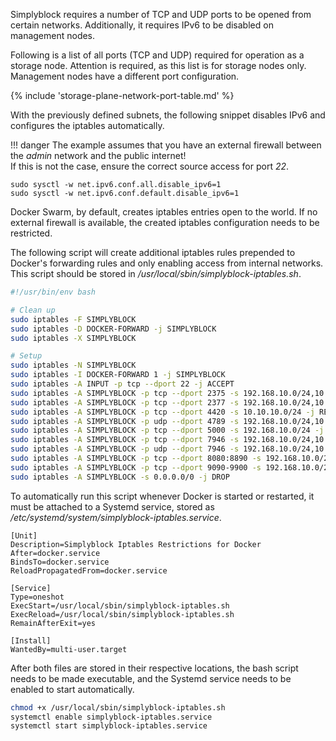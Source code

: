 
Simplyblock requires a number of TCP and UDP ports to be opened from certain networks. Additionally, it requires IPv6
to be disabled on management nodes.

Following is a list of all ports (TCP and UDP) required for operation as a storage node. Attention is required, as this
list is for storage nodes only. Management nodes have a different port configuration. 

{% include 'storage-plane-network-port-table.md' %}

With the previously defined subnets, the following snippet disables IPv6 and configures the iptables automatically.

!!! danger
    The example assumes that you have an external firewall between the _admin_ network and the public internet!<br/>
    If this is not the case, ensure the correct source access for port _22_.

```plain title="Disable IPv6"
sudo sysctl -w net.ipv6.conf.all.disable_ipv6=1
sudo sysctl -w net.ipv6.conf.default.disable_ipv6=1
```

Docker Swarm, by default, creates iptables entries open to the world. If no external firewall is available, the created
iptables configuration needs to be restricted.

The following script will create additional iptables rules prepended to Docker's forwarding rules and only enabling
access from internal networks. This script should be stored in _/usr/local/sbin/simplyblock-iptables.sh_.

```bash title="Configuration script for Iptables"
#!/usr/bin/env bash

# Clean up
sudo iptables -F SIMPLYBLOCK
sudo iptables -D DOCKER-FORWARD -j SIMPLYBLOCK
sudo iptables -X SIMPLYBLOCK

# Setup
sudo iptables -N SIMPLYBLOCK
sudo iptables -I DOCKER-FORWARD 1 -j SIMPLYBLOCK
sudo iptables -A INPUT -p tcp --dport 22 -j ACCEPT
sudo iptables -A SIMPLYBLOCK -p tcp --dport 2375 -s 192.168.10.0/24,10.10.10.0/24 -j RETURN
sudo iptables -A SIMPLYBLOCK -p tcp --dport 2377 -s 192.168.10.0/24,10.10.10.0/24 -j RETURN
sudo iptables -A SIMPLYBLOCK -p tcp --dport 4420 -s 10.10.10.0/24 -j RETURN
sudo iptables -A SIMPLYBLOCK -p udp --dport 4789 -s 192.168.10.0/24,10.10.10.0/24 -j RETURN
sudo iptables -A SIMPLYBLOCK -p tcp --dport 5000 -s 192.168.10.0/24 -j RETURN
sudo iptables -A SIMPLYBLOCK -p tcp --dport 7946 -s 192.168.10.0/24,10.10.10.0/24 -j RETURN
sudo iptables -A SIMPLYBLOCK -p udp --dport 7946 -s 192.168.10.0/24,10.10.10.0/24 -j RETURN
sudo iptables -A SIMPLYBLOCK -p tcp --dport 8080:8890 -s 192.168.10.0/24,10.10.10.0/24 -j RETURN
sudo iptables -A SIMPLYBLOCK -p tcp --dport 9090-9900 -s 192.168.10.0/24,10.10.10.0/24 -j RETURN
sudo iptables -A SIMPLYBLOCK -s 0.0.0.0/0 -j DROP
```

To automatically run this script whenever Docker is started or restarted, it must be attached to a Systemd service,
stored as _/etc/systemd/system/simplyblock-iptables.service_.

```plain title="Systemd script to set up Iptables"
[Unit]
Description=Simplyblock Iptables Restrictions for Docker 
After=docker.service
BindsTo=docker.service
ReloadPropagatedFrom=docker.service

[Service]
Type=oneshot
ExecStart=/usr/local/sbin/simplyblock-iptables.sh
ExecReload=/usr/local/sbin/simplyblock-iptables.sh
RemainAfterExit=yes

[Install]
WantedBy=multi-user.target
```

After both files are stored in their respective locations, the bash script needs to be made executable, and the Systemd
service needs to be enabled to start automatically.

```bash title="Enabling service file"
chmod +x /usr/local/sbin/simplyblock-iptables.sh
systemctl enable simplyblock-iptables.service
systemctl start simplyblock-iptables.service
```
